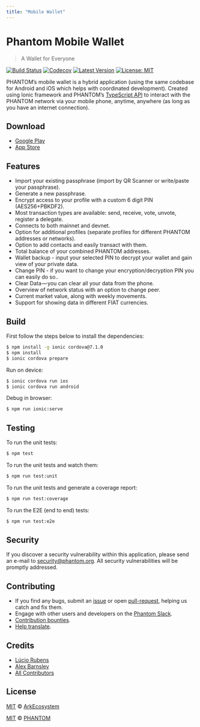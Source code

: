 ```yaml
---
title: "Mobile Wallet"
---
```


# Phantom Mobile Wallet

> A Wallet for Everyone

[![Build Status](https://badgen.now.sh/circleci/github/Phantomchain/mobile-wallet)](https://circleci.com/gh/Phantomchain/mobile-wallet)
[![Codecov](https://badgen.now.sh/codecov/c/github/phantomchain/mobile-wallet)](https://codecov.io/gh/phantomchain/mobile-wallet)
[![Latest Version](https://badgen.now.sh/github/release/Phantomchain/mobile-wallet)](https://github.com/Phantomchain/mobile-wallet/releases/latest)
[![License: MIT](https://badgen.now.sh/badge/license/MIT/green)](https://opensource.org/licenses/MIT)

PHANTOM’s mobile wallet is a hybrid application (using the same codebase for Android and iOS which helps with coordinated development). Created using Ionic framework and PHANTOM’s [TypeScript API](https://github.com/Phantomchain/phantom-ts) to interact with the PHANTOM network via your mobile phone, anytime, anywhere (as long as you have an internet connection).

## Download

- [Google Play](https://play.google.com/store/apps/details?id=io.ark.wallet.mobile)
- [App Store](https://itunes.apple.com/us/app/mobile-ark/id1324625967)

## Features

- Import your existing passphrase (import by QR Scanner or write/paste your passphrase).
- Generate a new passphrase.
- Encrypt access to your profile with a custom 6 digit PIN (AES256+PBKDF2).
- Most transaction types are available: send, receive, vote, unvote, register a delegate.
- Connects to both mainnet and devnet.
- Option for additional profiles (separate profiles for different PHANTOM addresses or networks).
- Option to add contacts and easily transact with them.
- Total balance of your combined PHANTOM addresses.
- Wallet backup - input your selected PIN to decrypt your wallet and gain view of your private data.
- Change PIN - if you want to change your encryption/decryption PIN you can easily do so..
- Clear Data — you can clear all your data from the phone.
- Overview of network status with an option to change peer.
- Current market value, along with weekly movements.
- Support for showing data in different FIAT currencies.

## Build

First follow the steps below to install the dependencies:

```bash
$ npm install -g ionic cordova@7.1.0
$ npm install
$ ionic cordova prepare
```

Run on device:

```bash
$ ionic cordova run ios
$ ionic cordova run android
```

Debug in browser:

```bash
$ npm run ionic:serve
```

## Testing

To run the unit tests:
```bash
$ npm test
```

To run the unit tests and watch them:
```bash
$ npm run test:unit
```

To run the unit tests and generate a coverage report:
```bash
$ npm run test:coverage
```

To run the E2E (end to end) tests:
```bash
$ npm run test:e2e
```

## Security

If you discover a security vulnerability within this application, please send an e-mail to <security@phantom.org>. All security vulnerabilities will be promptly addressed.

## Contributing

- If you find any bugs, submit an [issue](https://github.com/Phantomchain/mobile-wallet/issues) or open [pull-request](https://github.com/Phantomchain/mobile-wallet/pulls), helping us catch and fix them.
- Engage with other users and developers on the [Phantom Slack](https://phantom.org/slack/).
- [Contribution bounties](https://docs.phantom.org/guidebook/contribution-guidelines/contributing.html).
- [Help translate](https://github.com/Phantomchain/mobile-wallet/blob/master/TRANSLATING.md).

## Credits

- [Lúcio Rubens](https://github.com/luciorubeens)
- [Alex Barnsley](https://github.com/alexbarnsley)
- [All Contributors](https://github.com/Phantomchain/mobile-wallet/contributors)

## License

[MIT](https://github.com/PhantomChain/mobile-wallet/blob/master/LICENSE) © [ArkEcosystem](https://ark.io)

[MIT](https://github.com/Phantomchain/mobile-wallet/blob/master/LICENSE) © [PHANTOM](https://phantom.org)

